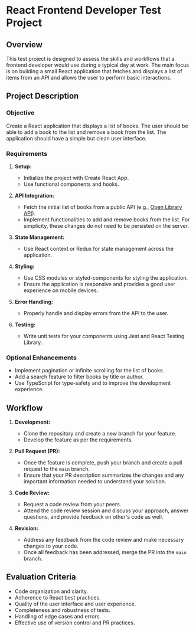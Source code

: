 # React Frontend Developer Test Project

## Overview
This test project is designed to assess the skills and workflows that a frontend developer would use during a typical day at work. The main focus is on building a small React application that fetches and displays a list of items from an API and allows the user to perform basic interactions.

## Project Description

### Objective
Create a React application that displays a list of books. The user should be able to add a book to the list and remove a book from the list. The application should have a simple but clean user interface.

### Requirements

1. **Setup:**
   - Initialize the project with Create React App.
   - Use functional components and hooks.

2. **API Integration:**
   - Fetch the initial list of books from a public API (e.g., [Open Library API](https://openlibrary.org/developers/api)).
   - Implement functionalities to add and remove books from the list. For simplicity, these changes do not need to be persisted on the server.

3. **State Management:**
   - Use React context or Redux for state management across the application.

4. **Styling:**
   - Use CSS modules or styled-components for styling the application.
   - Ensure the application is responsive and provides a good user experience on mobile devices.

5. **Error Handling:**
   - Properly handle and display errors from the API to the user.

6. **Testing:**
   - Write unit tests for your components using Jest and React Testing Library.

### Optional Enhancements
- Implement pagination or infinite scrolling for the list of books.
- Add a search feature to filter books by title or author.
- Use TypeScript for type-safety and to improve the development experience.

## Workflow

1. **Development:**
   - Clone the repository and create a new branch for your feature.
   - Develop the feature as per the requirements.

2. **Pull Request (PR):**
   - Once the feature is complete, push your branch and create a pull request to the `main` branch.
   - Ensure that your PR description summarizes the changes and any important information needed to understand your solution.

3. **Code Review:**
   - Request a code review from your peers.
   - Attend the code review session and discuss your approach, answer questions, and provide feedback on other's code as well.

4. **Revision:**
   - Address any feedback from the code review and make necessary changes to your code.
   - Once all feedback has been addressed, merge the PR into the `main` branch.

## Evaluation Criteria
- Code organization and clarity.
- Adherence to React best practices.
- Quality of the user interface and user experience.
- Completeness and robustness of tests.
- Handling of edge cases and errors.
- Effective use of version control and PR practices.

